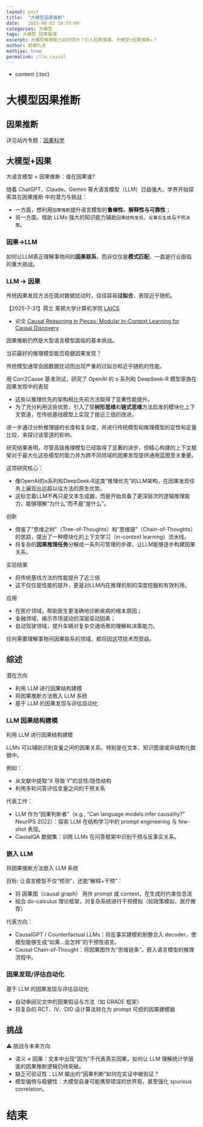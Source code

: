 ```yaml
---
layout: post
title:  "大模型因果推断"
date:   2025-08-02 10:55:00
categories: 大模型
tags: 大模型 因果推理
excerpt: 大模型推理能力如何提升？引入因果推理。大模型+因果推断=？
author: 鹤啸九天
mathjax: true
permalink: /llm_casual
---
```


* content
{:toc}

# 大模型因果推断


## 因果推断

详见站内专题：[因果科学](casual)


## 大模型+因果

大语言模型 × 因果推断：谁在因果谁?

随着 ChatGPT、Claude、Gemini 等大语言模型（LLM）日益强大，学界开始探索其在因果推断 中的潜力与挑战：
- 一方面，想利用`因果推断`提升语言模型的**鲁棒性、解释性与可靠性**；
- 另一方面，借助 LLMs 强大的知识能力辅助`因果结构发现`、`反事实生成`与`干预决策`。

### 因果→LLM 

如何让LLM真正理解事物间的**因果联系**，而非仅仅是**模式匹配**，一直是行业面临的重大挑战。


### LLM → 因果

传统因果发现方法在面对数据扰动时，往往容易**过拟合**，表现近乎随机。

【2025-7-31】荷兰 莱顿大学计算机学院 [LAICS](https://liacs.leidenuniv.nl/) 
- 论文 [Causal Reasoning in Pieces: Modular In-Context Learning for Causal Discovery](https://arxiv.org/pdf/2507.23488)

因果推断仍然是大型语言模型面临的基本挑战。

当前最好的推理模型能否稳健因果发现？

传统模型通常会因数据扰动而出现严重的过拟合和近乎随机的性能。

用 Corr2Cause 基准测试，研究了 OpenAI 的 o 系列和 DeepSeek-R 模型家族在因果发现中的表现
- 这些以推理优先的架构相比先前方法取得了显著性能提升。
- 为了充分利用这些优势，引入了受**树形思维**和**链式思维**方法启发的模块化上下文管道，在传统基线模型上实现了接近三倍的改进。

进一步通过分析推理链的长度和复杂度，并进行传统模型和推理模型的定性和定量比较，来探讨该管道的影响。

研究结果表明，尽管高级推理模型已经取得了显著的进步，但精心构建的上下文框架对于最大化这些模型的能力并为跨不同领域的因果发现提供通用蓝图至关重要。

这项研究核心：
- 像OpenAI的o系列和DeepSeek-R这类“推理优先”的LLM架构，在因果发现任务上展现出远超以往方法的原生优势。
- 这标志着LLM不再只是文本生成器，而是开始具备了更深层次的逻辑推理能力，能够理解“为什么”而不是“是什么”。

创新
- 借鉴了“思维之树”（Tree-of-Thoughts）和“思维链”（Chain-of-Thoughts）的思路，提出了一种模块化的上下文学习（in-context learning）流水线。
- 将复杂的**因果推理任务**分解成一系列可管理的步骤，让LLM能够逐步构建因果关系。

实验结果
- 将传统基线方法的性能提升了近三倍
- 这不仅仅是性能的提升，更是对LLM内在推理机制的深度挖掘和有效利用。

应用
- 在医疗领域，帮助医生更准确地诊断疾病的根本原因；
- 金融领域，揭示市场波动的深层驱动因素；
- 自动驾驶领域，提升车辆对复杂交通场景的理解和决策能力。

任何需要理解事物间因果联系的领域，都将因这项技术而受益。
	


## 综述

潜在方向
- 利用 LLM 进行因果结构建模
- 将因果推断方法嵌入 LLM 系统
- 基于 LLM 的因果发现与评估自动化


### LLM 因果结构建模

利用 LLM 进行因果结构建模

LLMs 可以辅助识别变量之间的因果关系，特别是在文本、知识图谱或非结构化数据中。

例如：
-	从文献中提取“X 导致 Y”的显性/隐性结构
-	利用多轮问答评估变量之间的干预关系

代表工作：
-	LLM 作为“因果判断者”（e.g., “Can language models infer causality?” NeurIPS 2022）：探索 LLM 在结构学习中的 prompt engineering 与 few-shot 表现。
-	CausalQA 数据集：训练 LLMs 在问答框架中识别干预与反事实关系。
	
### 嵌入 LLM

将因果推断方法嵌入 LLM 系统

目标: 让语言模型不仅“预测”，还能“解释+干预”：
- 将 因果图（causal graph） 用作 prompt 或 context，在生成时约束信息流
- 结合 do-calculus 理论框架，对复杂系统进行干预模拟（如政策模拟、医疗推荐）

代表方向：
-	CausalGPT / Counterfactual LLMs：将反事实建模机制整合入 decoder，使模型能够生成“如果…会怎样”的干预性语言。
-	Causal Chain-of-Thought：将因果图作为“思维链条”，嵌入语言模型的推理流程中。

### 因果发现/评估自动化

基于 LLM 的因果发现与评估自动化
-	自动审阅论文中的因果假设与方法（如 GRADE 框架）
-	将复杂的 RCT、IV、DID 设计算法转化为 prompt 可控的因果建模器


## 挑战

⚠️ 挑战与未来方向
-	语义 ≠ 因果：文本中出现“因为”不代表真实因果，如何让 LLM 理解统计学层面的因果推断逻辑仍待突破。
-	缺乏可验证性：LLM 输出的“因果判断”如何在实证中被验证？
-	模型偏倚与稳健性：大模型自身可能携带错误的世界观，甚至强化 spurious correlation。



# 结束